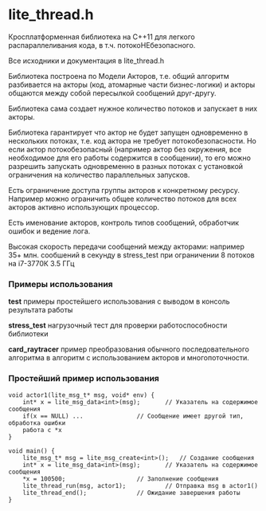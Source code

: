 ﻿# lite_thread.h

Кросплатформенная библиотека на С++11 для легкого распараллеливания кода, в т.ч. потокоНЕбезопасного.

Все исходники и документация в lite_thread.h 

Библиотека построена по Модели Акторов, т.е. общий алгоритм разбивается на акторы (код, атомарные 
части бизнес-логики) и акторы общаются между собой пересылкой сообщений друг-другу. 

Библиотека сама создает нужное количество потоков и запускает в них акторы. 

Библиотека гарантирует что актор не будет запущен одновременно в нескольких потоках, т.е. код актора 
не требует потокобезопасности. Но если актор потокобезопасный (например актор без окружения, все 
необходимое для его работы содержится в сообщении), то его можно разрешить запускать одновременно в
разных потоках с установкой ограничения на количество параллельных запусков.

Есть ограничение доступа группы акторов к конкретному ресурсу. Например можно ограничить общее количество 
потоков для всех акторов активно использующих процессор.

Есть именование акторов, контроль типов сообщений, обработчик ошибок и ведение лога.

Высокая скорость передачи сообщений между акторами: например 35+ млн. сообшений в секунду в stress_test 
при ограничении 8 потоков на i7-3770К 3.5 ГГц

### Примеры использования

**test** примеры простейшего использования с выводом в консоль результата работы

**stress_test** нагрузочный тест для проверки работоспособности библиотеки

**card_raytracer** пример преобразования обычного последовательного алгоритма в алгоритм с использованием 
акторов и многопоточности.


### Простейший пример использования

	void actor1(lite_msg_t* msg, void* env) {
		int* x = lite_msg_data<int>(msg);		// Указатель на содержимое сообщения 
		if(x == NULL) ...				// Сообщение имеет другой тип, обработка ошибки 
		работа с *x
	}

	void main() {
		lite_msg_t* msg = lite_msg_create<int>();	// Создание сообщения 
		int* x = lite_msg_data<int>(msg);		// Указатель на содержимое сообщения
		*x = 100500;					// Заполнение сообщения
		lite_thread_run(msg, actor1);			// Отправка msg в actor1()
		lite_thread_end();				// Ожидание завершения работы
	}



